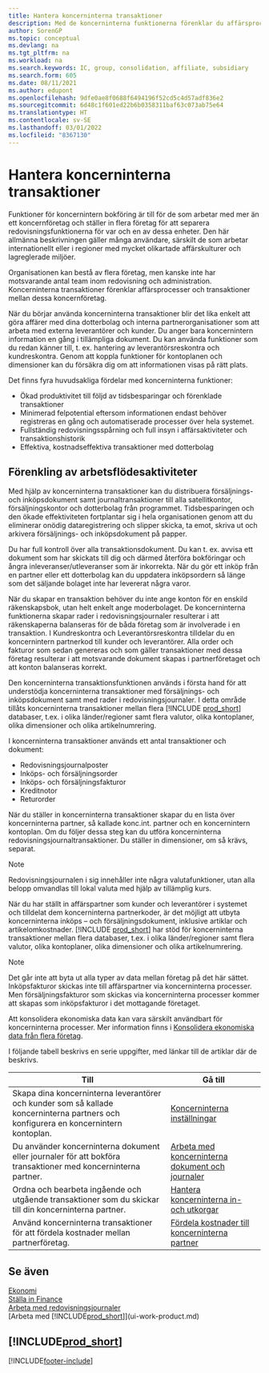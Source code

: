 ```yaml
---
title: Hantera koncerninterna transaktioner
description: Med de koncerninterna funktionerna förenklar du affärsprocesser och transaktioner mellan företag inom samma organisation.
author: SorenGP
ms.topic: conceptual
ms.devlang: na
ms.tgt_pltfrm: na
ms.workload: na
ms.search.keywords: IC, group, consolidation, affiliate, subsidiary
ms.search.form: 605
ms.date: 08/11/2021
ms.author: edupont
ms.openlocfilehash: 9dfe0ae8f0688f6494196f52cd5c4d57adf836e2
ms.sourcegitcommit: 6d48c1f601ed22b6b0358311baf63c073ab75e64
ms.translationtype: HT
ms.contentlocale: sv-SE
ms.lasthandoff: 03/01/2022
ms.locfileid: "8367130"
---
```

# <a name="managing-intercompany-transactions"></a>Hantera koncerninterna transaktioner

Funktioner för koncernintern bokföring är till för de som arbetar med mer än ett koncernföretag och ställer in flera företag för att separera redovisningsfunktionerna för var och en av dessa enheter. Den här allmänna beskrivningen gäller många användare, särskilt de som arbetar internationellt eller i regioner med mycket olikartade affärskulturer och lagreglerade miljöer.

Organisationen kan bestå av flera företag, men kanske inte har motsvarande antal team inom redovisning och administration. Koncerninterna transaktioner förenklar affärsprocesser och transaktioner mellan dessa koncernföretag.

När du börjar använda koncerninterna transaktioner blir det lika enkelt att göra affärer med dina dotterbolag och interna partnerorganisationer som att arbeta med externa leverantörer och kunder. Du anger bara koncernintern information en gång i tillämpliga dokument. Du kan använda funktioner som du redan känner till, t. ex. hantering av leverantörsreskontra och kundreskontra. Genom att koppla funktioner för kontoplanen och dimensioner kan du försäkra dig om att informationen visas på rätt plats.  

Det finns fyra huvudsakliga fördelar med koncerninterna funktioner:  

- Ökad produktivitet till följd av tidsbesparingar och förenklade transaktioner  
- Minimerad felpotential eftersom informationen endast behöver registreras en gång och automatiserade processer över hela systemet.  
- Fullständig redovisningsspårning och full insyn i affärsaktiviteter och transaktionshistorik  
- Effektiva, kostnadseffektiva transaktioner med dotterbolag  

## <a name="streamlining-the-flow-of-business-activities"></a>Förenkling av arbetsflödesaktiviteter  

Med hjälp av koncerninterna transaktioner kan du distribuera försäljnings- och inköpsdokument samt journaltransaktioner till alla satellitkontor, försäljningskontor och dotterbolag från programmet. Tidsbesparingen och den ökade effektiviteten fortplantar sig i hela organisationen genom att du eliminerar onödig dataregistrering och slipper skicka, ta emot, skriva ut och arkivera försäljnings- och inköpsdokument på papper.  

Du har full kontroll över alla transaktionsdokument. Du kan t. ex. avvisa ett dokument som har skickats till dig och därmed återföra bokföringar och ångra inleveranser/utleveranser som är inkorrekta. När du gör ett inköp från en partner eller ett dotterbolag kan du uppdatera inköpsordern så länge som det säljande bolaget inte har levererat några varor.  

När du skapar en transaktion behöver du inte ange konton för en enskild räkenskapsbok, utan helt enkelt ange moderbolaget. De koncerninterna funktionerna skapar rader i redovisningsjournaler resulterar i att räkenskaperna balanseras för de båda företag som är involverade i en transaktion. I Kundreskontra och Leverantörsreskontra tilldelar du en koncernintern partnerkod till kunder och leverantörer. Alla order och fakturor som sedan genereras och som gäller transaktioner med dessa företag resulterar i att motsvarande dokument skapas i partnerföretaget och att konton balanseras korrekt.  

Den koncerninterna transaktionsfunktionen används i första hand för att understödja koncerninterna transaktioner med försäljnings- och inköpsdokument samt med rader i redovisningsjournaler. I detta område tillåts koncerninterna transaktioner mellan flera [!INCLUDE [prod_short](includes/prod_short.md)] databaser, t.ex. i olika länder/regioner samt flera valutor, olika kontoplaner, olika dimensioner och olika artikelnumrering.  

I koncerninterna transaktioner används ett antal transaktioner och dokument:  

- Redovisningsjournalposter
- Inköps- och försäljningsorder
- Inköps- och försäljningsfakturor
- Kreditnotor
- Returorder

När du ställer in koncerninterna transaktioner skapar du en lista över koncerninterna partner, så kallade konc.int. partner och en koncernintern kontoplan. Om du följer dessa steg kan du utföra koncerninterna redovisningsjournaltransaktioner. Du ställer in dimensioner, om så krävs, separat.  

> [!NOTE]
> Redovisningsjournalen i sig innehåller inte några valutafunktioner, utan alla belopp omvandlas till lokal valuta med hjälp av tillämplig kurs.

När du har ställt in affärspartner som kunder och leverantörer i systemet och tilldelat dem koncerninterna partnerkoder, är det möjligt att utbyta koncerninterna inköps – och försäljningsdokument, inklusive artiklar och artikelomkostnader. [!INCLUDE [prod_short](includes/prod_short.md)] har stöd för koncerninterna transaktioner mellan flera databaser, t.ex. i olika länder/regioner samt flera valutor, olika kontoplaner, olika dimensioner och olika artikelnumrering.  

> [!NOTE]
> Det går inte att byta ut alla typer av data mellan företag på det här sättet. Inköpsfakturor skickas inte till affärspartner via koncerninterna processer. Men försäljningsfakturor som skickas via koncerninterna processer kommer att skapas som inköpsfakturor i det mottagande företaget.

Att konsolidera ekonomiska data kan vara särskilt användbart för koncerninterna processer. Mer information finns i [Konsolidera ekonomiska data från flera företag](finance-consolidated-company-reporting.md).

I följande tabell beskrivs en serie uppgifter, med länkar till de artiklar där de beskrivs.

|Till |Gå till|
|---|---|
|Skapa dina koncerninterna leverantörer och kunder som så kallade koncerninterna partners och konfigurera en koncernintern kontoplan.|[Koncerninterna inställningar](intercompany-how-setup.md)|
|Du använder koncerninterna dokument eller journaler för att bokföra transaktioner med koncerninterna partner.|[Arbeta med koncerninterna dokument och journaler](intercompany-how-work-documents-journals.md)|
|Ordna och bearbeta ingående och utgående transaktioner som du skickar till din koncerninterna partner.|[Hantera koncerninterna in- och utkorgar](intercompany-how-manage-intercompany-inbox.md)|
|Använd koncerninterna transaktioner för att fördela kostnader mellan partnerföretag.|[Fördela kostnader till koncerninterna partner](intercompany-allocate-costs.md)|

## <a name="see-also"></a>Se även

[Ekonomi](finance.md)  
[Ställa in Finance](finance-setup-finance.md)  
[Arbeta med redovisningsjournaler](ui-work-general-journals.md)  
[Arbeta med [!INCLUDE[prod_short](includes/prod_short.md)]](ui-work-product.md)

## [!INCLUDE[prod_short](includes/free_trial_md.md)]  


[!INCLUDE[footer-include](includes/footer-banner.md)]

